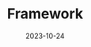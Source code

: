 ---
title: 'Framework'
date: 2023-10-24
type: landing

design:
  spacing: '5rem'

# Note: `username` refers to the user's folder name in `content/authors/`

# Page sections
sections:
  - block: markdown
    content:
      title: 학습한 프레임워크들
      text: 학교 및 자기계발 등으로 배우게 된 프레임워크들에 대한 내용들입니다.
      items:
        - name: Android Studio
          description:
        - name: Mysql
          description:

    design:
      view: article-grid
      fill_image: false
      columns: '1'
---